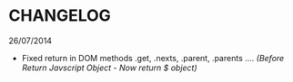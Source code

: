 CHANGELOG
=========

26/07/2014
- Fixed return in DOM methods .get, .nexts, .parent, .parents .... 
*(Before Return Javscript Object - Now return $ object)*